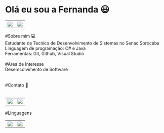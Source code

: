 # Olá eu sou a Fernanda 😃
<table>
  <td>
  <img src="https://github-readme-stats.vercel.app/api?username=FeerNogueira&theme=dark&show_icons=true">
  </td>
  <td>
    <img src="https://github-readme-stats.vercel.app/api/top-langs/?username=FeerNogueira&langs_count=8&theme=dark">
  </td>
</table>
<div>
  #Sobre mim 💻 <br> 
  Estudante de Tecnico de Desenvolvimento de Sistemas no Senac Sorocaba<br>
  Linguagem de programação: C# e Java<br>
  Ferramentas: Git, Github, Visual Studio
</div> 
<div><br>
  #Area de Interesse<br>
  Desemcolvimento de Software<br>
</div>
<div>
  <br><br>
  #Contato 📱 <br>
  <br>
  <table>
    <td>
      <a href="https://www.facebook.com/feer.campos.33"><img src="https://img.shields.io/badge/Facebook-1877F2?style=for-the-badge&logo=facebook&logoColor=white"></a>
    </td> 
    <td>
      <a href="https://github.com/FeerNogueira"><img src="https://img.shields.io/badge/GitHub-100000?style=for-the-badge&logo=github&logoColor=white"></a>
    </td>
  </table>
</div>
#Linguagens <br>
<table>
  <td>
    <img src="https://img.shields.io/badge/C%23-239120?style=for-the-badge&logo=c-sharp&logoColor=white">
  </td>
  <td>
    <img src="https://img.shields.io/badge/Java-ED8B00?style=for-the-badge&logo=java&logoColor=white">
  </td>
</table>
